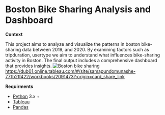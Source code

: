 # Boston Bike Sharing Analysis and Dashboard

**Context**


This project aims to analyze and visualize the patterns in boston bike-sharing data between 2019, and 2020. By examining factors such as tripduration, usertype we aim to understand what influences bike-sharing activity in Boston. The final output includes a comprehensive dashboard that provides insights.
![Boston bike sharing](https://github.com/user-attachments/assets/0f00954f-5544-4986-924a-b000d6cdbd96)
https://dub01.online.tableau.com/#/site/samapundomunashe-771b2ff422/workbooks/2091473?:origin=card_share_link


**Requirments**

- [Python](https://www.python.org/) 3.x +
- [Tableau](https://www.tableau.com/products/tableau)
- [Pandas](https://pandas.pydata.org/)
